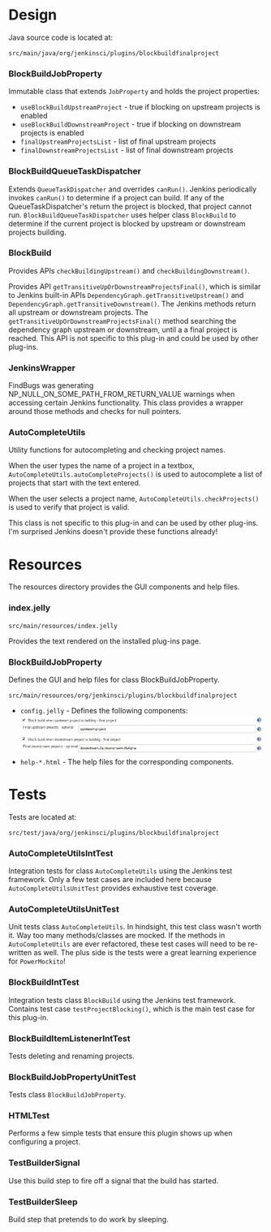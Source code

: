 # Design
Java source code is located at:
```
src/main/java/org/jenkinsci/plugins/blockbuildfinalproject
```
### BlockBuildJobProperty
Immutable class that extends `JobProperty` and holds the project properties:
* `useBlockBuildUpstreamProject` - true if blocking on upstream projects is enabled
* `useBlockBuildDownstreamProject` - true if blocking on downstream projects is enabled
* `finalUpstreamProjectsList` - list of final upstream projects
* `finalDownstreamProjectsList` - list of final downstream projects

### BlockBuildQueueTaskDispatcher
Extends `QueueTaskDispatcher` and overrides `canRun()`.  Jenkins periodically invokes `canRun()` to determine if a project can build.  If any of the QueueTaskDispatcher's return the project is blocked, that project cannot run.  `BlockBuildQueueTaskDispatcher` uses helper class `BlockBuild` to determine if the current project is blocked by upstream or downstream projects building.

### BlockBuild
Provides APIs `checkBuildingUpstream()` and `checkBuildingDownstream()`.

Provides API `getTransitiveUpOrDownstreamProjectsFinal()`, which is similar to Jenkins built-in APIs `DependencyGraph.getTransitiveUpstream()` and `DependencyGraph.getTransitiveDownstream()`.  The Jenkins methods return all upstream or downstream projects.  The `getTransitiveUpOrDownstreamProjectsFinal()` method searching the dependency graph upstream or downstream, until a a final project is reached.  This API is not specific to this plug-in and could be used by other plug-ins.

### JenkinsWrapper
FindBugs was generating NP_NULL_ON_SOME_PATH_FROM_RETURN_VALUE warnings when accessing certain Jenkins functionality.  This class provides a wrapper around those methods and checks for null pointers.

### AutoCompleteUtils
Utility functions for autocompleting and checking project names.

When the user types the name of a project in a textbox, `AutoCompleteUtils.autoCompleteProjects()` is used to autocomplete a list of projects that start with the text entered.

When the user selects a project name, `AutoCompleteUtils.checkProjects()` is used to verify that project is valid.

This class is not specific to this plug-in and can be used by other plug-ins.  I'm surprised Jenkins doesn't provide these functions already!

# Resources
The resources directory provides the GUI components and help files.

### index.jelly
```
src/main/resources/index.jelly
```
Provides the text rendered on the installed plug-ins page.

### BlockBuildJobProperty
Defines the GUI and help files for class BlockBuildJobProperty.
```
src/main/resources/org/jenkinsci/plugins/blockbuildfinalproject
```
* `config.jelly` - Defines the following components:
 ![Alt text](images/block-build-final-project.jpg?raw=true)
* `help-*.html` - The help files for the corresponding components. 

# Tests
Tests are located at:
```
src/test/java/org/jenkinsci/plugins/blockbuildfinalproject
```

### AutoCompleteUtilsIntTest
Integration tests for class `AutoCompleteUtils` using the Jenkins test framework.  Only a few test cases are included here because `AutoCompleteUtilsUnitTest` provides exhaustive test coverage.

### AutoCompleteUtilsUnitTest
Unit tests class `AutoCompleteUtils`.  In hindsight, this test class wasn't worth it.  Way too many methods/classes are mocked.  If the methods in `AutoCompleteUtils` are ever refactored, these test cases will need to be re-written as well.  The plus side is the tests were a great learning experience for `PowerMockito`!

### BlockBuildIntTest
Integration tests class `BlockBuild` using the Jenkins test framework.  Contains test case `testProjectBlocking()`, which is the main test case for this plug-in.

### BlockBuildItemListenerIntTest
Tests deleting and renaming projects.

### BlockBuildJobPropertyUnitTest
Tests class `BlockBuildJobProperty`.

### HTMLTest
Performs a few simple tests that ensure this plugin shows up when configuring a project.

### TestBuilderSignal
Use this build step to fire off a signal that the build has started.

### TestBuilderSleep
Build step that pretends to do work by sleeping.

